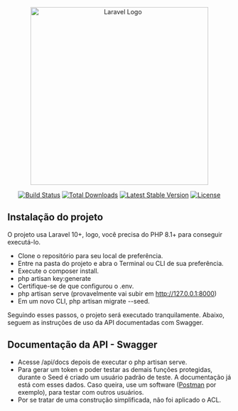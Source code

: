 <p align="center"><a href="https://laravel.com" target="_blank"><img src="https://raw.githubusercontent.com/laravel/art/master/logo-lockup/5%20SVG/2%20CMYK/1%20Full%20Color/laravel-logolockup-cmyk-red.svg" width="400" alt="Laravel Logo"></a></p>

<p align="center">
<a href="https://github.com/laravel/framework/actions"><img src="https://github.com/laravel/framework/workflows/tests/badge.svg" alt="Build Status"></a>
<a href="https://packagist.org/packages/laravel/framework"><img src="https://img.shields.io/packagist/dt/laravel/framework" alt="Total Downloads"></a>
<a href="https://packagist.org/packages/laravel/framework"><img src="https://img.shields.io/packagist/v/laravel/framework" alt="Latest Stable Version"></a>
<a href="https://packagist.org/packages/laravel/framework"><img src="https://img.shields.io/packagist/l/laravel/framework" alt="License"></a>
</p>

## Instalação do projeto

O projeto usa Laravel 10+, logo, você precisa do PHP 8.1+ para conseguir executá-lo.

- Clone o repositório para seu local de preferência.
- Entre na pasta do projeto e abra o Terminal ou CLI de sua preferência.
- Execute o composer install.
- php artisan key:generate
- Certifique-se de que configurou o .env.
- php artisan serve (provavelmente vai subir em http://127.0.0.1:8000)
- Em um novo CLI, php artisan migrate --seed.

Seguindo esses passos, o projeto será executado tranquilamente.
Abaixo, seguem as instruções de uso da API documentadas com Swagger.

## Documentação da API - Swagger
- Acesse /api/docs depois de executar o php artisan serve.
- Para gerar um token e poder testar as demais funções protegidas, durante o Seed é criado um usuário padrão de teste. A documentação já está com esses dados. Caso queira, use um software ([Postman](https://www.postman.com) por exemplo), para testar com outros usuários.
- Por se tratar de uma construção simplificada, não foi aplicado o ACL.
